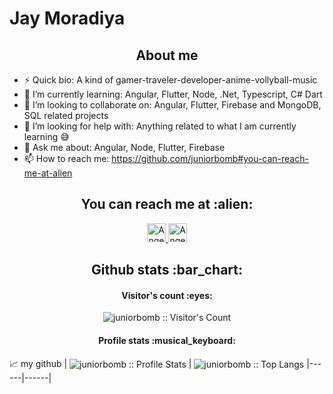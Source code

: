 # Jay Moradiya
 <h2 align="center">About me</h2>
 
- ⚡ Quick bio:                    A kind of gamer-traveler-developer-anime-vollyball-music </br>
- 🌱 I’m currently learning:        Angular, Flutter, Node, .Net, Typescript, C# Dart</br>
- 👯 I’m looking to collaborate on: Angular, Flutter, Firebase and MongoDB, SQL related projects </br>
- 🤔 I’m looking for help with:     Anything related to what I am currently learning 😅 </br>
- 💬 Ask me about:                 Angular, Node, Flutter, Firebase </br>
- 📫 How to reach me:              https://github.com/juniorbomb#you-can-reach-me-at-alien </br>
 

<h2 align="center">You can reach me at :alien:</h2>

<p align="center">

  <a href="https://www.linkedin.com/in/jay-m-86aa14216">
    <img src="https://www.vectorlogo.zone/logos/linkedin/linkedin-icon.svg" alt="Angel Santiago Jaime Zavala's LinkedIn Profile" height="30" width="30">
  </a>

  <a href="https://stackoverflow.com/users/15096319/juniorbomb?tab=profile">
    <img src="https://www.vectorlogo.zone/logos/stackoverflow/stackoverflow-icon.svg" alt="Angel Santiago Jaime Zavala's Stack Overflow Profile" height="30" width="30">
  </a>
	
</p>


<h2 align="center">Github stats :bar_chart:</h2>


<h4 align="center">Visitor's count :eyes:</h4>

 <p align="center"><img src="https://profile-counter.glitch.me/{juniorbomb}/count.svg" alt="juniorbomb :: Visitor's Count" /></p> 

<h4 align="center">Profile stats :musical_keyboard:</h4>

📈 my github 
| <img align="center" src="https://github-readme-stats.vercel.app/api?username=juniorbomb&show_icons=true&count_private=true&theme=tokyonight&hide_border=true" alt="juniorbomb :: Profile Stats" /> | <img align="center" src="https://github-readme-stats.vercel.app/api/top-langs/?username=juniorbomb&langs_count=10&theme=tokyonight&layout=compact&hide_border=true" alt="juniorbomb :: Top Langs" /> 
|------|------|

